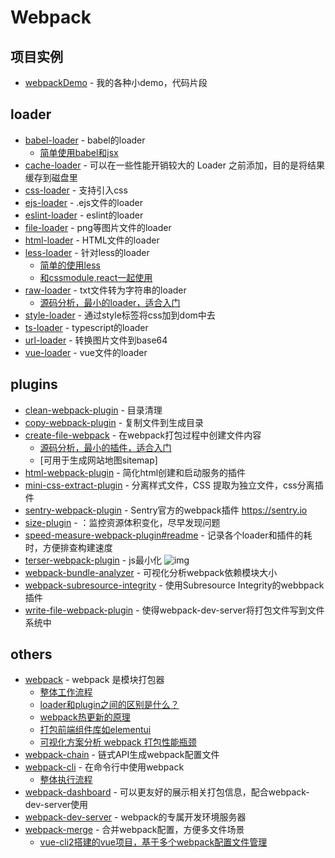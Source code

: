 # Webpack

## 项目实例

- [webpackDemo](https://github.com/FunnyLiu/webpackDemo) - 我的各种小demo，代码片段

## loader

- [babel-loader](https://www.npmjs.com/package/babel-loader) - babel的loader
    - [简单使用babel和jsx](https://github.com/FunnyLiu/webpackDemo#babel-loader-%E5%BC%95%E5%85%A5-jsx-demo03_babelloader)
- [cache-loader](https://github.com/webpack-contrib/cache-loader) - 可以在一些性能开销较大的 Loader 之前添加，目的是将结果缓存到磁盘里
- [css-loader](https://www.npmjs.com/package/css-loader) - 支持引入css
- [ejs-loader](https://github.com/difelice/ejs-loader) - .ejs文件的loader
- [eslint-loader](https://github.com/webpack-contrib/eslint-loader) - eslint的loader
- [file-loader](https://github.com/webpack-contrib/file-loader) - png等图片文件的loader
- [html-loader](https://github.com/webpack-contrib/html-loader) - HTML文件的loader
- [less-loader](https://github.com/webpack-contrib/less-loader) - 针对less的loader
    - [简单的使用less](https://github.com/FunnyLiu/webpackDemo#%E4%BD%BF%E7%94%A8less%E6%9D%A5%E7%AE%A1%E7%90%86%E9%A1%B5%E9%9D%A2%E6%A0%B7%E5%BC%8F-by-demo22_less)
    - [和cssmodule,react一起使用](https://github.com/FunnyLiu/webpackDemo#%E4%BD%BF%E7%94%A8less%E9%80%9A%E8%BF%87css-module%E6%9D%A5%E7%AE%A1%E7%90%86react%E7%BB%84%E4%BB%B6-by-demo23_less_cssmodule)
- [raw-loader](https://github.com/webpack-contrib/raw-loader) - txt文件转为字符串的loader
    - [源码分析，最小的loader，适合入门](https://github.com/FunnyLiu/raw-loader/tree/readsource)
- [style-loader](https://www.npmjs.com/package/style-loader) - 通过style标签将css加到dom中去
- [ts-loader](https://github.com/TypeStrong/ts-loader) - typescript的loader
- [url-loader](https://github.com/webpack-contrib/url-loader) - 转换图片文件到base64
- [vue-loader](https://github.com/vuejs/vue-loader) - vue文件的loader

## plugins

- [clean-webpack-plugin](https://github.com/johnagan/clean-webpack-plugin) - 目录清理
- [copy-webpack-plugin](https://www.npmjs.com/package/copy-webpack-plugin) - 复制文件到生成目录
- [create-file-webpack](https://github.com/Appius/create-file-webpack) - 在webpack打包过程中创建文件内容
    - [源码分析，最小的插件，适合入门](https://github.com/FunnyLiu/create-file-webpack/tree/readsource)
    - [可用于生成网站地图sitemap]
- [html-webpack-plugin](https://www.npmjs.com/package/html-webpack-plugin) - 简化html创建和启动服务的插件
- [mini-css-extract-plugin](https://github.com/webpack-contrib/mini-css-extract-plugin) - 分离样式文件，CSS 提取为独立文件，css分离插件
- [sentry-webpack-plugin](https://github.com/getsentry/sentry-webpack-plugin) - Sentry官方的webpack插件 <a href="https://sentry.io" rel="nofollow">https://sentry.io</a>
- [size-plugin](https://github.com/GoogleChromeLabs/size-plugin) - ：监控资源体积变化，尽早发现问题
- [speed-measure-webpack-plugin#readme](https://github.com/stephencookdev/speed-measure-webpack-plugin#readme) - 记录各个loader和插件的耗时，方便排查构建速度
- [terser-webpack-plugin](https://github.com/webpack-contrib/terser-webpack-plugin) - js最小化 ![img](https://img.shields.io/github/stars/webpack-contrib/terser-webpack-plugin)
- [webpack-bundle-analyzer](https://github.com/webpack-contrib/webpack-bundle-analyzer) - 可视化分析webpack依赖模块大小
- [webpack-subresource-integrity](https://github.com/waysact/webpack-subresource-integrity) - 使用Subresource Integrity的webbpack插件
- [write-file-webpack-plugin](https://github.com/gajus/write-file-webpack-plugin) - 使得webpack-dev-server将打包文件写到文件系统中


## others


- [webpack](https://www.npmjs.com/package/webpack) - webpack 是模块打包器
    - [整体工作流程](http://omnipotent-front-end.github.io/library/webpack.html#%E6%95%B4%E4%BD%93%E5%B7%A5%E4%BD%9C%E6%B5%81%E7%A8%8B%E6%98%AF%E4%BB%80%E4%B9%88%E6%A0%B7%E5%AD%90%E7%9A%84%EF%BC%9F)
    - [loader和plugin之间的区别是什么？](http://omnipotent-front-end.github.io/library/webpack.html#loader%E5%92%8Cplugin%E6%9C%89%E4%BB%80%E4%B9%88%E5%8C%BA%E5%88%AB%EF%BC%9F%E5%85%B7%E4%BD%93%E4%B8%BE%E4%B8%80%E4%BA%9B%E5%B8%B8%E7%94%A8%E7%9A%84%E5%92%8C%E5%85%B6%E4%BD%9C%E7%94%A8%E3%80%82)
    - [webpack热更新的原理](http://omnipotent-front-end.github.io/library/webpack.html#webpack%E7%83%AD%E6%9B%BF%E6%8D%A2%E7%9A%84%E5%8E%9F%E7%90%86%E6%98%AF%E4%BB%80%E4%B9%88%EF%BC%9F)
    - [打包前端组件库如elementui](https://github.com/FunnyLiu/element/tree/readsource)
    - [可视化方案分析 webpack 打包性能瓶颈](https://brizer.github.io/static/html/webpack-opt.html)
- [webpack-chain](https://github.com/neutrinojs/webpack-chain) - 链式API生成webpack配置文件
- [webpack-cli](https://www.npmjs.com/package/webpack-cli) - 在命令行中使用webpack
    - [整体执行流程](https://github.com/DDFE/DDFE-blog/issues/12)
- [webpack-dashboard](https://github.com/FormidableLabs/webpack-dashboard) - 可以更友好的展示相关打包信息，配合webpack-dev-server使用
- [webpack-dev-server](https://www.npmjs.com/package/webpack-dev-server) - webpack的专属开发环境服务器
- [webpack-merge](https://github.com/survivejs/webpack-merge) - 合并webpack配置，方便多文件场景
    - [vue-cli2搭建的vue项目，基于多个webpack配置文件管理](https://github.com/FunnyLiu/vueDemo/blob/master/vueCliDemo/vueCli2/old/build/webpack.dev.conf.js#L5)
